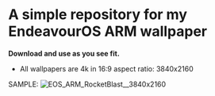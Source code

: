 # **A simple repository for my EndeavourOS ARM wallpaper**

**Download and use as you see fit.**

* All wallpapers are 4k in 16:9 aspect ratio: 3840x2160

SAMPLE:
![EOS_ARM_RocketBlast__3840x2160](https://github.com/user-attachments/assets/f373ef19-804d-4787-9cea-1782ddd2150e)
